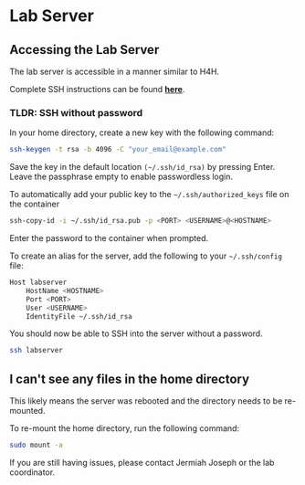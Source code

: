# Lab Server

## Accessing the Lab Server

The lab server is accessible in a manner similar to H4H. 

Complete SSH instructions can be found **[here](https://bhklab.github.io/HPC4Health/remote_development/ssh/#ssh-password-based-authentication)**.

### TLDR: SSH without password
In your home directory, create a new key with the following command:
```bash
ssh-keygen -t rsa -b 4096 -C "your_email@example.com"
```
Save the key in the default location `(~/.ssh/id_rsa)` by pressing Enter. Leave the passphrase empty to enable passwordless login.

To automatically add your public key to the `~/.ssh/authorized_keys` file on the container
```bash
ssh-copy-id -i ~/.ssh/id_rsa.pub -p <PORT> <USERNAME>@<HOSTNAME>
```
Enter the password to the container when prompted.

To create an alias for the server, add the following to your `~/.ssh/config` file:
```bash
Host labserver
    HostName <HOSTNAME>
    Port <PORT>
    User <USERNAME>
    IdentityFile ~/.ssh/id_rsa
```

You should now be able to SSH into the server without a password.
```bash
ssh labserver
```

## I can't see any files in the home directory

This likely means the server was rebooted and the directory needs to be re-mounted. 

To re-mount the home directory, run the following command:

```bash
sudo mount -a
```

If you are still having issues, please contact Jermiah Joseph or the lab coordinator.